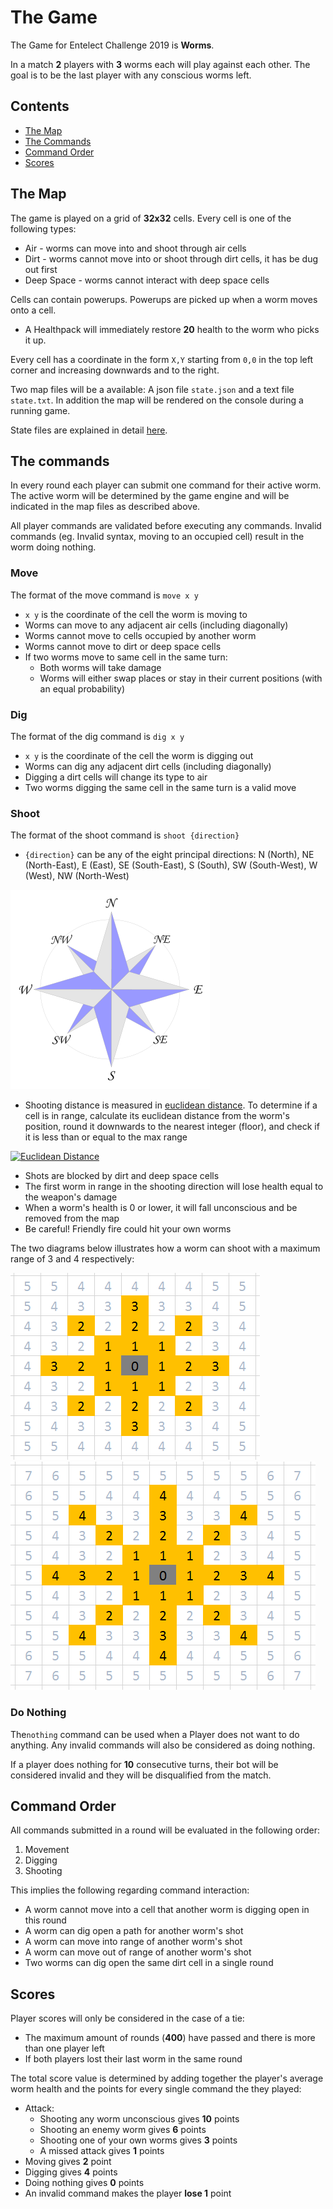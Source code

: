 # The Game

The Game for Entelect Challenge 2019 is **Worms**. 

In a match **2** players with **3** worms each will play against each other. The goal is to be the last player with any conscious worms left.

## Contents
* [The Map](#the-map) 
* [The Commands](#the-commands) 
* [Command Order](#command-order) 
* [Scores](#scores) 

## The Map

The game is played on a grid of **32x32** cells. Every cell is one of the following types:
* Air - worms can move into and shoot through air cells
* Dirt - worms cannot move into or shoot through dirt cells, it has be dug out first
* Deep Space - worms cannot interact with deep space cells

Cells can contain powerups. Powerups are picked up when a worm moves onto a cell. 
* A Healthpack will immediately restore **20** health to the worm who picks it up. 

Every cell has a coordinate in the form `X,Y` starting from `0,0` in the top left corner and increasing downwards and to the right. 

Two map files will be a available: A json file `state.json` and a text file `state.txt`. In addition the map will be rendered on the console during a running game. 

State files are explained in detail [here](state-files.md "Detailed explanation of the state files").

## The commands

In every round each player can submit one command for their active worm. The active worm will be determined by the game engine and will be indicated in the map files as described above. 

All player commands are validated before executing any commands. Invalid commands (eg. Invalid syntax, moving to an occupied cell) result in the worm doing nothing. 

### Move
The format of the move command is `move x y`

* `x y` is the coordinate of the cell the worm is moving to
* Worms can move to any adjacent air cells (including diagonally)
* Worms cannot move to cells occupied by another worm
* Worms cannot move to dirt or deep space cells
* If two worms move to same cell in the same turn:
    * Both worms will take damage
    * Worms will either swap places or stay in their current positions (with an equal probability)

### Dig
The format of the dig command is `dig x y`

* `x y` is the coordinate of the cell the worm is digging out
* Worms can dig any adjacent dirt cells (including diagonally)
* Digging a dirt cells will change its type to air
* Two worms digging the same cell in the same turn is a valid move 

### Shoot
The format of the shoot command is `shoot {direction}`

* `{direction}` can be any of the eight principal directions: N (North), NE (North-East), E (East), SE (South-East), S (South), SW (South-West), W (West), NW (North-West)

![Compass](assets/images/compass-rose.png "The 8 principal wind directions https://en.wikipedia.org/wiki/File:Compass_rose_en_08p.svg")

* Shooting distance is measured in [euclidean distance](https://en.wikipedia.org/wiki/Euclidean_distance). To determine if a cell is in range, calculate its euclidean distance from the worm's position, round it downwards to the nearest integer (floor), and check if it is less than or equal to the max range

<a href="https://www.codecogs.com/eqnedit.php?latex=distance&space;=&space;\left&space;\lfloor&space;\sqrt{(x_{a}-x_{b})^{2}&space;+&space;(y_{a}-y_{2})^{2}}&space;\right&space;\rfloor" target="_blank"><img src="https://latex.codecogs.com/gif.latex?distance&space;=&space;\left&space;\lfloor&space;\sqrt{(x_{a}-x_{b})^{2}&space;+&space;(y_{a}-y_{2})^{2}}&space;\right&space;\rfloor" title="Euclidean Distance" /></a>

* Shots are blocked by dirt and deep space cells
* The first worm in range in the shooting direction will lose health equal to the weapon's damage
* When a worm's health is 0 or lower, it will fall unconscious and be removed from the map 
* Be careful! Friendly fire could hit your own worms

The two diagrams below illustrates how a worm can shoot with a maximum range of 3 and 4 respectively:

![Shooting Range 3](assets/images/shooting-range-3.PNG "Maximum Shooting Range 3")
![Shooting Range 4](assets/images/shooting-range-4.PNG "Maximum Shooting Range 4")

### Do Nothing
The`nothing` command can be used when a Player does not want to do anything. Any invalid commands will also be considered as doing nothing. 

If a player does nothing for **10** consecutive turns, their bot will be considered invalid and they will be disqualified from the match.

## Command Order

All commands submitted in a round will be evaluated in the following order:
1. Movement
2. Digging
3. Shooting

This implies the following regarding command interaction:
* A worm cannot move into a cell that another worm is digging open in this round
* A worm can dig open a path for another worm's shot
* A worm can move into range of another worm's shot
* A worm can move out of range of another worm's shot 
* Two worms can dig open the same dirt cell in a single round

## Scores

Player scores will only be considered in the case of a tie:
* The maximum amount of rounds (**400**) have passed and there is more than one player left
* If both players lost their last worm in the same round 

The total score value is determined by adding together the player's average worm health and the points for every single command the they played: 
*  Attack:
    * Shooting any worm unconscious gives **10** points
    * Shooting an enemy worm gives **6** points
    * Shooting one of your own worms gives **3** points
    * A missed attack gives **1** points  
* Moving gives **2** point
* Digging gives **4** points
* Doing nothing gives **0** points
* An invalid command makes the player **lose 1** point
